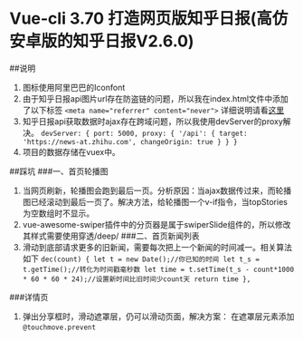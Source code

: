 # Vue-cli 3.70 打造网页版知乎日报(高仿安卓版的知乎日报V2.6.0)

##说明
1. 图标使用阿里巴巴的Iconfont
2. 由于知乎日报api图片url存在防盗链的问题，所以我在index.html文件中添加了以下标签
`<meta name="referrer" content="never">`
详细说明请看[这里](https://www.cnblogs.com/dongcanliang/archive/2017/04/01/6655061.html)
3. 知乎日报api获取数据时ajax存在跨域问题，所以我使用devServer的proxy解决。
`devServer: {
        port: 5000,
        proxy: {
            '/api': {
                target: 'https://news-at.zhihu.com',
                changeOrigin: true
            }
        }
    }`
4. 项目的数据存储在vuex中。


##踩坑
###一、首页轮播图
1. 当网页刷新，轮播图会跑到最后一页。分析原因：当ajax数据传过来，而轮播图已经滚动到最后一页了。解决方法，给轮播图一个v-if指令，当topStories为空数组时不显示。
2. vue-awesome-swiper插件中的分页器是属于swiperSlide组件的，所以修改其样式需要使用穿透/deep/
###二、首页新闻列表
1. 滑动到底部请求更多的旧新闻，需要每次把上一个新闻的时间减一。相关算法如下
`dec(count) {
     let t = new Date();//你已知的时间
     let t_s = t.getTime();//转化为时间戳毫秒数
     let time = t.setTime(t_s - count*1000 * 60 * 60 * 24);//设置新时间比旧时间少count天
     return time
},`

###详情页
1. 弹出分享框时，滑动遮罩层，仍可以滑动页面，解决方案：
在遮罩层元素添加`@touchmove.prevent`


